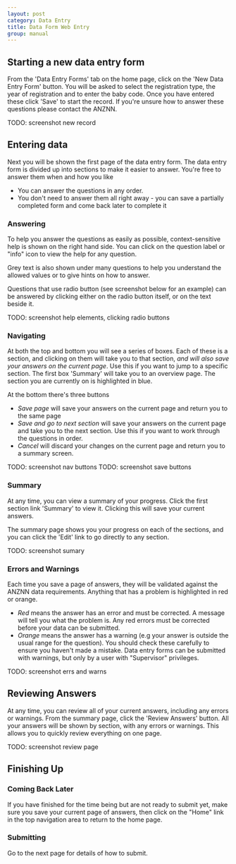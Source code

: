 ```yaml
---
layout: post
category: Data Entry
title: Data Form Web Entry
group: manual
---
```

## Starting a new data entry form
From the 'Data Entry Forms' tab on the home page, click on the 'New Data Entry Form' button. You will be asked to select the registration type, the year of registration and to enter the baby code. Once you have entered these click 'Save' to start the record. If you're unsure how to answer these questions please contact the ANZNN.

TODO: screenshot  new record

## Entering data
Next you will be shown the first page of the data entry form. The data entry form is divided up into sections to make it easier to answer. You're free to answer them when and how you like
* You can answer the questions in any order. 
* You don't need to answer them all right away - you can save a partially completed form and come back later to complete it

### Answering
To help you answer the questions as easily as possible, context-sensitive help is shown on the right hand side. You can click on the question label or "info" icon to view the help for any question.

Grey text is also shown under many questions to help you understand the allowed values or to give hints on how to answer.

Questions that use radio button (see screenshot below for an example) can be answered by clicking either on the radio button itself, or on the text beside it.

TODO: screenshot help elements, clicking radio buttons


### Navigating
At both the top and bottom you will see a series of boxes. Each of these is a section, and clicking on them will take you to that section, *and will also save your answers on the current page*. Use this if you want to jump to a specific section. The first box 'Summary' will take you to an overview page. The section you are currently on is highlighted in blue.

At the bottom there's three buttons
* *Save page* will save your answers on the current page and return you to the same page
* *Save and go to next section* will save your answers on the current page and take you to the next section. Use this if you want to work through the questions in order.
* *Cancel* will discard your changes on the current page and return you to a summary screen.

TODO: screenshot  nav buttons
TODO: screenshot  save buttons

### Summary
At any time, you can view a summary of your progress. Click the first section link 'Summary' to view it. Clicking this will save your current answers.

The summary page shows you your progress on each of the sections, and you can click the 'Edit' link to go directly to any section.

TODO: screenshot  sumary

### Errors and Warnings
Each time you save a page of answers, they will be validated against the ANZNN data requirements. Anything that has a problem is highlighted in red or orange.

* *Red* means the answer has an error and must be corrected. A message will tell you what the problem is. Any red errors must be corrected before your data can be submitted.
* *Orange* means the answer has a warning (e.g your answer is outside the usual range for the question). You should check these carefully to ensure you haven't made a mistake. Data entry forms can be submitted with warnings, but only by a user with "Supervisor" privileges. 

TODO: screenshot  errs and warns

## Reviewing Answers
At any time, you can review all of your current answers, including any errors or warnings. From the summary page, click the 'Review Answers' button. All your answers will be shown by section, with any errors or warnings. This allows you to quickly review everything on one page.

TODO: screenshot  review page
  
## Finishing Up
### Coming Back Later
If you have finished for the time being but are not ready to submit yet, make sure you save your current page of answers, then click on the "Home" link in the top navigation area to return to the home page.

### Submitting
Go to the next page for details of how to submit.